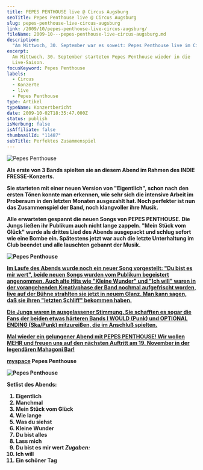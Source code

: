 ```yaml
---
title: PEPES PENTHOUSE live @ Circus Augsburg
seoTitle: Pepes Penthouse live @ Circus Augsburg
slug: pepes-penthouse-live-circus-augsburg
link: /2009/10/pepes-penthouse-live-circus-augsburg/
fileName: 2009-10---pepes-penthouse-live-circus-augsburg.md
description:
  "Am Mittwoch, 30. September war es soweit: Pepes Penthouse live im Circus"
excerpt:
  Am Mittwoch, 30. September starteten Pepes Penthouse wieder in die
  Live-Saison.
focusKeyword: Pepes Penthouse
labels:
  - Circus
  - Konzerte
  - live
  - Pepes Penthouse
type: Artikel
typeName: Konzertbericht
date: 2009-10-02T18:35:47.000Z
status: publish
isWerbung: false
isAffiliate: false
thumbnailId: "11487"
subTitle: Perfektes Zusammenspiel
---
```


![Pepes Penthouse](http://cardamonchai.com/wp-content/uploads/2009/10/MG_9256-640x960.jpg)

<strong>

Als erste von 3 Bands spielten sie an diesem Abend im Rahmen des INDIE
FRESSE-Konzerts.

Sie starteten mit einer neuen Version von "Eigentlich", schon nach den ersten
Tönen konnte man erkennen, wie sehr sich die intensive Arbeit im Proberaum in
den letzten Monaten ausgezahlt hat. Noch perfekter ist nun das Zusammenspiel der
Band, noch klangvoller ihre Musik.

Alle erwarteten gespannt die neuen Songs von PEPES PENTHOUSE. Die Jungs ließen
ihr Publikum auch nicht lange zappeln. "Mein Stück vom Glück" wurde als drittes
Lied des Abends ausgepackt und schlug sofort wie eine Bombe ein. Spätestens
jetzt war auch die letzte Unterhaltung im Club beendet und alle lauschten
gebannt der Musik.

![Pepes Penthouse](http://cardamonchai.com/wp-content/uploads/2009/10/IMG_9136-640x960.jpg)

<a href="http://cardamonchai.com/wp-content/uploads/2009/10/IMG_9136.jpg">Im
Laufe des Abends wurde noch ein neuer Song vorgestellt: "Du bist es mir wert",
beide neuen Songs wurden vom Publikum begeistert angenommen. Auch alte Hits wie
"Kleine Wunder" und "Ich will" waren in der vorangehenden Kreativphase der Band
nochmal aufgefrischt worden, live auf der Bühne strahlten sie jetzt in neuem
Glanz. Man kann sagen, daß sie ihren "letzten Schliff" bekommen haben.

Die Jungs waren in ausgelassener Stimmung. Sie schafften es sogar die Fans der
beiden etwas härteren Bands I WOULD (Punk) und OPTIONAL ENDING (Ska/Punk)
mitzureißen, die im Anschluß spielten.

Mal wieder ein gelungener Abend mit PEPES PENTHOUSE! Wir wollen MEHR und freuen
uns auf den nächsten Auftritt am 19. November in der legendären Mahagoni Bar!

[myspace](http://www.myspace.com/pepespenthouse) Pepes Penthouse

![Pepes Penthouse](http://cardamonchai.com/wp-content/uploads/2009/10/MG_9178-800x533.jpg)

<strong>Setlist des
Abends:</strong><ol><li>Eigentlich</li><li>Manchmal</li><li>Mein Stück vom
Glück</li><li>Wie lange</li><li>Was du siehst</li><li>Kleine Wunder</li><li>Du
bist alles</li><li>Lass mich</li><li>Du bist es mir wert
<em>Zugaben:</em></li><li>Ich will</li><li>Ein schöner Tag</li></ol>
